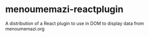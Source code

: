 # menoumemazi-reactplugin
A distribution of a React plugin to use in DOM to display data from menoumemazi.org

